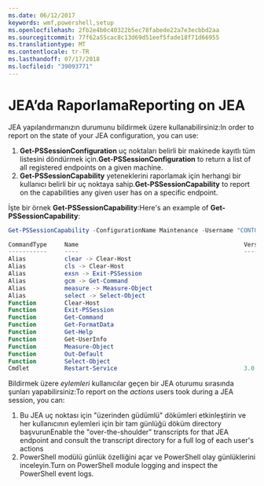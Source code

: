 ```yaml
---
ms.date: 06/12/2017
keywords: wmf,powershell,setup
ms.openlocfilehash: 2fb2e4b0c40322b5ec78fabede22a7e3ecbbd2aa
ms.sourcegitcommit: 77f62a55cac8c13d69d51eef5fade18f71d66955
ms.translationtype: MT
ms.contentlocale: tr-TR
ms.lasthandoff: 07/17/2018
ms.locfileid: "39093771"
---
```

# <a name="reporting-on-jea"></a><span data-ttu-id="dffda-102">JEA’da Raporlama</span><span class="sxs-lookup"><span data-stu-id="dffda-102">Reporting on JEA</span></span>

<span data-ttu-id="dffda-103">JEA yapılandırmanızın durumunu bildirmek üzere kullanabilirsiniz:</span><span class="sxs-lookup"><span data-stu-id="dffda-103">In order to report on the state of your JEA configuration, you can use:</span></span>

1. <span data-ttu-id="dffda-104">**Get-PSSessionConfiguration** uç noktaları belirli bir makinede kayıtlı tüm listesini döndürmek için.</span><span class="sxs-lookup"><span data-stu-id="dffda-104">**Get-PSSessionConfiguration** to return a list of all registered endpoints on a given machine.</span></span>
1. <span data-ttu-id="dffda-105">**Get-PSSessionCapability** yeteneklerini raporlamak için herhangi bir kullanıcı belirli bir uç noktaya sahip.</span><span class="sxs-lookup"><span data-stu-id="dffda-105">**Get-PSSessionCapability** to report on the capabilities any given user has on a specific endpoint.</span></span>

<span data-ttu-id="dffda-106">İşte bir örnek **Get-PSSessionCapability**:</span><span class="sxs-lookup"><span data-stu-id="dffda-106">Here's an example of **Get-PSSessionCapability**:</span></span>

```powershell
Get-PSSessionCapability -ConfigurationName Maintenance -Username "CONTOSO\JohnDoe"

CommandType     Name                                               Version    Source
-----------     ----                                               -------    ------
Alias           clear -> Clear-Host
Alias           cls -> Clear-Host
Alias           exsn -> Exit-PSSession
Alias           gcm -> Get-Command
Alias           measure -> Measure-Object
Alias           select -> Select-Object
Function        Clear-Host
Function        Exit-PSSession
Function        Get-Command
Function        Get-FormatData
Function        Get-Help
Function        Get-UserInfo
Function        Measure-Object
Function        Out-Default
Function        Select-Object
Cmdlet          Restart-Service                                    3.0.0.0 Microsof...
```

<span data-ttu-id="dffda-107">Bildirmek üzere _eylemleri_ kullanıcılar geçen bir JEA oturumu sırasında şunları yapabilirsiniz:</span><span class="sxs-lookup"><span data-stu-id="dffda-107">To report on the _actions_ users took during a JEA session, you can:</span></span>
1. <span data-ttu-id="dffda-108">Bu JEA uç noktası için "üzerinden güdümlü" dökümleri etkinleştirin ve her kullanıcının eylemleri için bir tam günlüğü döküm directory başvurun</span><span class="sxs-lookup"><span data-stu-id="dffda-108">Enable the "over-the-shoulder" transcripts for that JEA endpoint and consult the transcript directory for a full log of each user's actions</span></span>
2. <span data-ttu-id="dffda-109">PowerShell modülü günlük özelliğini açar ve PowerShell olay günlüklerini inceleyin.</span><span class="sxs-lookup"><span data-stu-id="dffda-109">Turn on PowerShell module logging and inspect the PowerShell event logs.</span></span>
